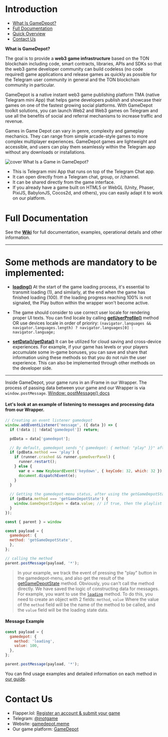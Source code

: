 # Introduction


* [What Is GameDepot?](#what-is-gamedepot)
* [Full Documentation](#full-documentation)
* [Quick Overview](#some-methods-are-mandatory-to-be-implemented)
* [Contact Us](#contact-us)

  

**What is GameDepot?**

The goal is to provide a **web3 game infrastructure** based on the TON blockchain including code, smart contracts, libraries, APIs and SDKs so that the web3 game developer community can build codeless (no code required) game applications and release games as quickly as possible for the Telegram user community in general and the TON blockchain community in particular.

GameDepot is a native instant web3 game publishing platform TMA (native Telegram mini App) that helps game developers publish and showcase their games on one of the fastest growing social platforms. With GameDepot toolkit solutions, you can launch Web2 and Web3 games on Telegram and use all the benefits of social and referral mechanisms to increase traffic and revenue.

Games in Game Depot can vary in genre, complexity and gameplay mechanics. They can range from simple arcade-style games to more complex multiplayer experiences. GameDepot games are lightweight and accessible, and users can play them seamlessly within the Telegram app without any downloads or installations.

![cover](https://cdn.dorahacks.io/static/files/19334bc1d48965a96bcd9a94cb2b43be.png)
What Is a Game in GameDepot?
* This is Telegram mini App that runs on top of the Telegram Chat app.
* It can open directly from a Telegram chat, group, or /channel.
* It can be shared directly from the game interface.
* If you already have a game built on HTML5 or WebGL (Unity, Phaser, PixiJS, BabylonJS, Cocos2d, and others), you can easily adapt it to work on our platform.

# Full Documentation

See the [**Wiki**](https://github.com/ton-play/playdeck-integration-guide/wiki) for full documentation, examples, operational details and other information.

---

# Some methods are mandatory to be implemented:

* [**loading()**](https://github.com/ton-play/playdeck-integration-guide/wiki/2.-Integration-guide#4-exchange-of-information-with-the-wrapper) At the start of the game loading process, it's essential to transmit loading (1), and similarly, at the end when the game has finished loading (100). If the loading progress reaching 100% is not signaled, the Play button within the wrapper won't become active.

* The game should consider to use correct user locale for rendering proper UI texts. You can find locale by calling [**getUserProfile()**](https://github.com/ton-play/playdeck-integration-guide/wiki/2.-Integration-guide#1-getting-user-information) method OR use devices locale in order of prioriry: `(navigator.languages && navigator.languages.length) ? navigator.languages[0] : navigator.language;`

* [**setData()/getData()**](https://github.com/ton-play/playdeck-integration-guide/wiki/2.-Integration-guide#2-cloud-save) It can be utilized for cloud saving and cross-device experiences. For example, if your game has levels or your players accumulate some in-game bonuses, you can save and share that information using these methods so that you do not ruin the user experience. This can also be implemented through other methods on the developer side.

---

Inside GameDepot, your game runs in an iFrame in our Wrapper.
The process of passing data between your game and our Wrapper is via `window.postMessage`.
[Window: postMessage() docs](https://developer.mozilla.org/en-US/docs/Web/API/Window/postMessage)

#### Let's look at an example of listening to messages and processing data from our Wrapper.

```javascript
// Creating an event listener gamedepot
window.addEventListener('message', ({ data }) => {
  if (!data || !data['gamedepot']) return;

  pdData = data['gamedepot'];

  // By default, gamedepot sends "{ gamedepot: { method: "play" }}" after pressing the play button in the gamedepot-menu
  if (pdData.method === 'play') { 
    if (runner.crashed && runner.gameOverPanel) {
      runner.restart();
    } else {
      var e = new KeyboardEvent('keydown', { keyCode: 32, which: 32 });
      document.dispatchEvent(e);
    }
  }
  
  // Getting the gamedepot-menu status, after using the getGameDepotState method
  if (pdData.method === 'getGameDepotState') {
    window.GameDepotIsOpen = data.value; // if true, then the playlist is open
  }
});

const { parent } = window

const payload = {
  gamedepot: {
  method: 'getGameDepotState',
  },
};

// calling the method
parent.postMessage(payload, '*');
```

> In your example, we track the event of pressing the "play" button in the gamedepot-menu, and also get the result of the [getGameDepotState](https://github.com/ton-play/playdeck-integration-guide/wiki/2.-Integration-guide#4-exchange-of-information-with-the-wrapper) method.
> Obviously, you can't call the method directly. We have saved the logic of constructing data for messages.
> For example, you want to use the [`loading`](https://github.com/ton-play/playdeck-integration-guide/wiki/2.-Integration-guide#4-exchange-of-information-with-the-wrapper) method. To do this, you need to create an object with 2 fields: `method`, `value`
> Where the value of the `method` field will be the name of the method to be called, and the `value` field will be the loading state data.

#### Message Example

```javascript
const payload = {
  gamedepot: {
    method: 'loading',
    value: 100,
  },
};

parent.postMessage(payload, '*');
```


You can find usage examples and detailed information on each method in [our guide](https://github.com/ton-play/playdeck-integration-guide/wiki/2.-Integration-guide).

# Contact Us

- Flapper.lol: [Register an account & submit your game]([https://flapper.lol)
- Telegram: [@inotgame](https://t.me/inotgame)
- Website: [gamedepot.meme](https://gamedepot.meme)
- Our game platform: [GameDepot](https://bit.ly/join-gamedepot)
